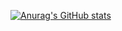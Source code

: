 [![Anurag's GitHub stats](https://github-readme-stats.vercel.app/api?username=KiisterPlaster&show_icons=true&theme=dracula&count_private=true)](https://github.com/KiisterPlaster/github-readme-stats)
